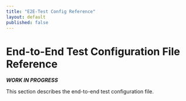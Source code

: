 ```yaml
---
title: "E2E-Test Config Reference"
layout: default
published: false
---
```


# End-to-End Test Configuration File Reference

***WORK IN PROGRESS***

This section describes the end-to-end test configuration file.
